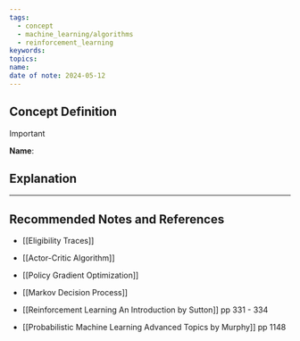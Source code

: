 ```yaml
---
tags:
  - concept
  - machine_learning/algorithms
  - reinforcement_learning
keywords: 
topics: 
name: 
date of note: 2024-05-12
---
```


## Concept Definition

>[!important]
>**Name**: 



## Explanation





-----------
##  Recommended Notes and References


- [[Eligibility Traces]]
- [[Actor-Critic Algorithm]]

- [[Policy Gradient Optimization]]
- [[Markov Decision Process]]


- [[Reinforcement Learning An Introduction by Sutton]] pp 331 - 334
- [[Probabilistic Machine Learning Advanced Topics by Murphy]] pp 1148
